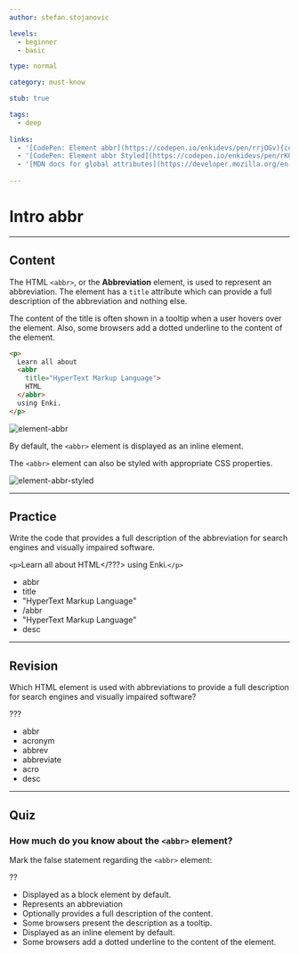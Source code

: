 ```yaml
---
author: stefan.stojanovic

levels:
  - beginner
  - basic

type: normal

category: must-know

stub: true

tags:
  - deep
  
links:
  - '[CodePen: Element abbr](https://codepen.io/enkidevs/pen/rrjOGv){code}'
  - '[CodePen: Element abbr Styled](https://codepen.io/enkidevs/pen/rKQEEK){code}'
  - '[MDN docs for global attributes](https://developer.mozilla.org/en-US/docs/Web/HTML/Global_attributes){website}'
  
---
```

# Intro abbr
---
## Content

The HTML `<abbr>`, or the **Abbreviation** element, is used to represent an abbreviation. The element has a `title` attribute which can provide a full description of the abbreviation and nothing else.

The content of the title is often shown in a tooltip when a user hovers over the element.  Also, some browsers add a dotted underline to the content of the element. 

```html
<p>
  Learn all about 
  <abbr 
    title="HyperText Markup Language">
    HTML
  </abbr> 
  using Enki.
</p>
```

![element-abbr](%3Csvg%20xmlns%3D%22http%3A%2F%2Fwww.w3.org%2F2000%2Fsvg%22%20width%3D%22320%22%20height%3D%2256%22%3E%3Cg%20fill%3D%22none%22%20fill-rule%3D%22evenodd%22%3E%3Crect%20width%3D%22320%22%20height%3D%2256%22%20fill%3D%22%23FFF%22%20rx%3D%229%22%2F%3E%3Ctext%20fill%3D%22%23000%22%20font-family%3D%22Roboto-Regular%2C%20Roboto%22%20font-size%3D%2216%22%3E%3Ctspan%20x%3D%2220%22%20y%3D%2234%22%3ELearn%20all%20about%20HTML%20using%20Enki.%3C%2Ftspan%3E%3C%2Ftext%3E%3Cpath%20stroke%3D%22%23000%22%20stroke-dasharray%3D%221%202%22%20stroke-linecap%3D%22square%22%20d%3D%22M129.5%2036.5h45%22%2F%3E%3C%2Fg%3E%3C%2Fsvg%3E)

<!--[View Codepen](https://codepen.io/enkidevs/pen/rrjOGv)-->

By default, the `<abbr>` element is displayed as an inline element. 

The `<abbr>` element can also be styled with appropriate CSS properties.

![element-abbr-styled](%3Csvg%20xmlns%3D%22http%3A%2F%2Fwww.w3.org%2F2000%2Fsvg%22%20xmlns%3Axlink%3D%22http%3A%2F%2Fwww.w3.org%2F1999%2Fxlink%22%20width%3D%22320%22%20height%3D%2256%22%3E%3Cdefs%3E%3Cpath%20id%3D%22a%22%20d%3D%22M0%200h18v18H0z%22%2F%3E%3Cpath%20id%3D%22c%22%20d%3D%22M0%200h18v18H0z%22%2F%3E%3Cpath%20id%3D%22e%22%20d%3D%22M0%200h18v18H0z%22%2F%3E%3Cpath%20id%3D%22g%22%20d%3D%22M0%200h18v18H0z%22%2F%3E%3Cpath%20id%3D%22i%22%20d%3D%22M0%200h18v18H0z%22%2F%3E%3Cpath%20id%3D%22k%22%20d%3D%22M0%200h18v18H0z%22%2F%3E%3C%2Fdefs%3E%3Cg%20fill%3D%22none%22%20fill-rule%3D%22evenodd%22%3E%3Crect%20width%3D%22320%22%20height%3D%2256%22%20fill%3D%22%23FFF%22%20rx%3D%229%22%2F%3E%3Cpath%20stroke%3D%22%23E37C00%22%20stroke-dasharray%3D%221%202%22%20stroke-linecap%3D%22square%22%20d%3D%22M129.5%2036.5h45%22%2F%3E%3Ctext%20font-family%3D%22Roboto-Regular%2C%20Roboto%22%20font-size%3D%2216%22%3E%3Ctspan%20x%3D%2220%22%20y%3D%2234%22%20fill%3D%22%23000%22%3ELearn%20all%20about%20%3C%2Ftspan%3E%20%3Ctspan%20x%3D%22129.23438%22%20y%3D%2234%22%20fill%3D%22%23E37C00%22%3EHTML%3C%2Ftspan%3E%20%3Ctspan%20x%3D%22172.53906%22%20y%3D%2234%22%20fill%3D%22%23000%22%3E%20using%20Enki.%3C%2Ftspan%3E%3C%2Ftext%3E%3Cg%20transform%3D%22translate%28155%2028%29%22%3E%3Cmask%20id%3D%22b%22%20fill%3D%22%23fff%22%3E%3Cuse%20xlink%3Ahref%3D%22%23a%22%2F%3E%3C%2Fmask%3E%3Cpath%20fill%3D%22%23FFF%22%20fill-rule%3D%22nonzero%22%20d%3D%22M6.3%202.9c.6-.4%201.7-.8%202.7-.8%201.5%200%202.3.5%203%201.2.7.7%201%201.4%201%202.4%200%20.9-.3%201.3-.6%201.8-.2.3-.6.6-1.1%201.1l-.5.4c-.3.3-.5.5-.6.8-.2.2-.2.5-.2.9H8c0-1%200-1.4.1-1.8.1-.4.5-.7%201.1-1.2l.6-.4c.2-.1.5-.4.6-.6.2-.3.3-.7.4-1%200-.3-.1-.7-.3-1-.5-.5-.9-.7-1.6-.7-.6%200-1.1.3-1.4.6-.3.4-.4.9-.5%201.4H5c.1-1.5.4-2.3%201.3-3.1%22%20mask%3D%22url%28%23b%29%22%2F%3E%3C%2Fg%3E%3Cg%20transform%3D%22translate%28155%2028%29%22%3E%3Cmask%20id%3D%22d%22%20fill%3D%22%23fff%22%3E%3Cuse%20xlink%3Ahref%3D%22%23c%22%2F%3E%3C%2Fmask%3E%3Cpath%20stroke%3D%22%23FFF%22%20stroke-width%3D%222%22%20d%3D%22M6.3%202.9c.6-.4%201.7-.8%202.7-.8%201.5%200%202.3.5%203%201.2.7.7%201%201.4%201%202.4%200%20.9-.3%201.3-.6%201.8-.2.3-.6.6-1.1%201.1l-.5.4c-.3.3-.5.5-.6.8-.2.2-.2.5-.2.9H8c0-1%200-1.4.1-1.8.1-.4.5-.7%201.1-1.2l.6-.4c.2-.1.5-.4.6-.6.2-.3.3-.7.4-1%200-.3-.1-.7-.3-1-.5-.5-.9-.7-1.6-.7-.6%200-1.1.3-1.4.6-.3.4-.4.9-.5%201.4H5c.1-1.5.4-2.3%201.3-3.1z%22%20mask%3D%22url%28%23d%29%22%2F%3E%3C%2Fg%3E%3Cg%20transform%3D%22translate%28155%2028%29%22%3E%3Cmask%20id%3D%22f%22%20fill%3D%22%23fff%22%3E%3Cuse%20xlink%3Ahref%3D%22%23e%22%2F%3E%3C%2Fmask%3E%3Cpath%20fill%3D%22%23FFF%22%20fill-rule%3D%22nonzero%22%20d%3D%22M7.8%2011.9h2.5v2.4H7.8z%22%20mask%3D%22url%28%23f%29%22%2F%3E%3C%2Fg%3E%3Cg%20transform%3D%22translate%28155%2028%29%22%3E%3Cmask%20id%3D%22h%22%20fill%3D%22%23fff%22%3E%3Cuse%20xlink%3Ahref%3D%22%23g%22%2F%3E%3C%2Fmask%3E%3Cpath%20stroke%3D%22%23FFF%22%20stroke-width%3D%221.5%22%20d%3D%22M7.8%2011.9h2.5v2.4H7.8z%22%20mask%3D%22url%28%23h%29%22%2F%3E%3C%2Fg%3E%3Cg%20transform%3D%22translate%28155%2028%29%22%3E%3Cmask%20id%3D%22j%22%20fill%3D%22%23fff%22%3E%3Cuse%20xlink%3Ahref%3D%22%23i%22%2F%3E%3C%2Fmask%3E%3Cpath%20fill%3D%22%23000%22%20fill-rule%3D%22nonzero%22%20d%3D%22M6.5%202.9c.7-.4%201.3-.8%202.4-.8%201.6%200%202%20.2%202.8.9.8.6%201.3%201.4%201.3%202.5%200%20.7-.4%201.4-.7%201.9-.2.3-.5.6-1%201l-.6.5c-.4.2-.7.5-.8.8-.1.2-.1.6-.1%201H8c0-.9%200-1.6.2-1.9.1-.3.5-.7%201-1.2l.5-.4c.2-.1.5-.4.6-.5.2-.3.4-.7.4-1%200-.4%200-.7-.2-1-.2-.4-.5-.8-1.6-.8-.9-.1-1.3.4-1.6.8-.2.4-.3.9-.3%201.3H5c.1-1.5.5-2.5%201.5-3.1%22%20mask%3D%22url%28%23j%29%22%2F%3E%3C%2Fg%3E%3Cg%20transform%3D%22translate%28155%2028%29%22%3E%3Cmask%20id%3D%22l%22%20fill%3D%22%23fff%22%3E%3Cuse%20xlink%3Ahref%3D%22%23k%22%2F%3E%3C%2Fmask%3E%3Cpath%20fill%3D%22%23000%22%20fill-rule%3D%22nonzero%22%20d%3D%22M8%2012h2v2H8z%22%20mask%3D%22url%28%23l%29%22%2F%3E%3C%2Fg%3E%3C%2Fg%3E%3C%2Fsvg%3E)

<!--[View CodePen](https://codepen.io/enkidevs/pen/rKQEEK)-->

---
## Practice

Write the code that provides a full description of the abbreviation for search engines and visually impaired software.

`<p>`Learn all about <??? ???=???>HTML</???> using Enki.`</p>`

* abbr
* title
* "HyperText Markup Language"
* /abbr
* "HyperText Markup Language"
* desc

---
## Revision

Which HTML element is used with abbreviations to provide a full description for search engines and visually impaired software?

???

* abbr
* acronym
* abbrev
* abbreviate
* acro
* desc

---
## Quiz

### How much do you know about the `<abbr>` element?

Mark the false statement regarding the `<abbr>` element: 

??

* Displayed as a block element by default.
* Represents an abbreviation
* Optionally provides a full description of the content.
* Some browsers present the description as a tooltip.
* Displayed as an inline element by default.
* Some browsers add a dotted underline to the content of the element. 



